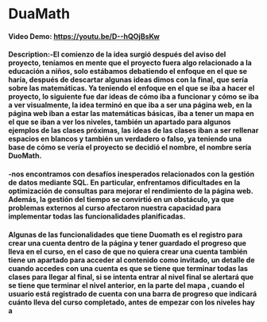 # DuaMath
#### Video Demo: https://youtu.be/D--hQOjBsKw
#### Description:-El comienzo de la idea surgió después del aviso del proyecto, teníamos en mente que el proyecto fuera algo relacionado a la educación a niños, solo estábamos debatiendo el enfoque en el que se haría, después de descartar algunas ideas dimos con la final, que sería sobre las matemáticas. Ya teniendo el enfoque en el que se iba a hacer el proyecto, lo siguiente fue dar ideas de cómo iba a funcionar y cómo se iba a ver visualmente, la idea terminó en que iba a ser una página web, en la página web iban a estar las matemáticas básicas, iba a tener un mapa en el que se iban a ver los niveles, también un apartado para algunos ejemplos de las clases próximas, las ideas de las clases iban a ser rellenar espacios en blancos y también un verdadero o falso, ya teniendo una base de cómo se vería el proyecto se decidió el nombre, el nombre sería DuoMath.

#### -nos encontramos con desafíos inesperados relacionados con la gestión de datos mediante SQL. En particular, enfrentamos dificultades en la optimización de consultas para mejorar el rendimiento de la página web. Además, la gestión del tiempo se convirtió en un obstáculo, ya que problemas externos al curso afectaron nuestra capacidad para implementar todas las funcionalidades planificadas. 

#### Algunas de las funcionalidades que tiene Duomath es el registro para crear una cuenta dentro de la página y tener guardado el progreso que lleva en el curso, en el caso de que no quiera crear una cuenta también tiene un apartado para acceder al contenido como invitado, un detalle de cuando accedes con una cuenta es que se tiene que terminar todas las clases para llegar al final, si se intenta entrar al nivel final se alertará que se tiene que terminar el nivel anterior, en la parte del mapa , cuando el usuario está registrado de cuenta con una barra de progreso que indicará cuánto lleva del curso completado, antes de empezar con los niveles hay a



